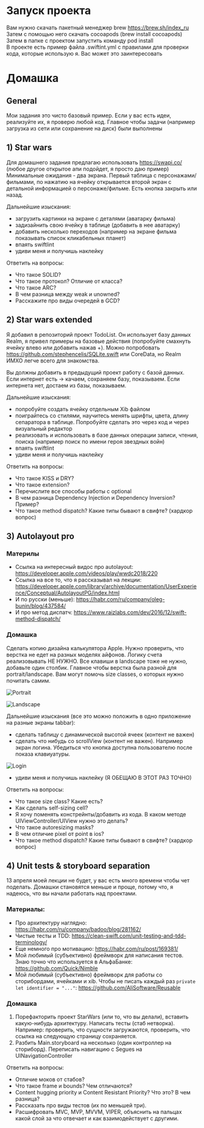 # Запуск проекта
Вам нужно скачать пакетный менеджер brew https://brew.sh/index_ru  
Затем с помощью него скачать cocoapods (brew install cocoapods)  
Затем в папке с проектом запустить команду pod install  
В проекте есть пример файла .swiftint.yml с правилами для проверки кода, которые использую я. Вас может это заинтересовать

# Домашка

## General  
Мои задания это чисто базовый пример. Если у вас есть идеи, реализуйте их, я проверю любой код. Главное чтобы задачи (например загрузка из сети или сохранение на диск) были выполнены

## 1) Star wars
Для домашнего задания предлагаю использовать https://swapi.co/ (любое другое открытое апи подойдет, я просто даю пример)
Минимальные ожидания - два экрана. Первый таблица с персонажами/фильмами, по нажатию на ячейку открывается второй экран с детальной информацией о персонаже/фильме. Есть кнопка закрыть или назад.

Дальнейшие изыскания:
- загрузить картинки на экране с деталями (аватарку фильма)
- задизайнить свою ячейку в таблице (добавить в нее аватарку)
- добавить несколько переходов (например на экране фильма показывать список кликабельных планет)
- впаять swiftlint
- удиви меня и получишь наклейку

Ответить на вопросы:
- Что такое SOLID?
- Что такое протокол? Отличие от класса?
- Что такое ARC? 
- В чем разница между weak и unowned?
- Расскажите про виды очередей в GCD?


## 2) Star wars extended
Я добавил в репозиторий проект TodoList. Он использует базу данных Realm, я привел примеры на базовые действия (попробуйте смахнуть ячейку влево или добавить нажав +). Можно попробовать https://github.com/stephencelis/SQLite.swift или CoreData, но Realm ИМХО легче всего для знакомства.  

Вы должны добавить в предыдущий проект работу с базой данных. Если интернет есть -> качаем, сохраняем базу, показываем. Если интернета нет, достаем из базы, показываем.

Дальнейшие изыскания:
- попробуйте создать ячейку отдельным Xib файлом
- поиграйтесь со стилями, научитесь менять шрифты, цвета, длину сепаратора в таблице. Попробуйте сделать это через код и через визуальный редактор
- реализовать и использовать в базе данных операции записи, чтения, поиска (например поиск по имени героя звездных войн)
- впаять swiftlint
- удиви меня и получишь наклейку

Ответить на вопросы:
- Что такое KISS и DRY?
- Что такое extension?
- Перечислите все способы работы с optional
- В чем разница Dependency Injection и Dependency Inversion? Пример?
- Что такое method dispatch? Какие типы бывают в свифте? (хардкор вопрос)

## 3) Autolayout pro

### Материлы
- Ссылка на интересный видос про autolayout: https://developer.apple.com/videos/play/wwdc2018/220  
- Ссылка на все то, что я рассказывал на лекции: https://developer.apple.com/library/archive/documentation/UserExperience/Conceptual/AutolayoutPG/index.html
- И по русски (меньше): https://habr.com/ru/company/oleg-bunin/blog/437584/
- И про метод диспатч: https://www.raizlabs.com/dev/2016/12/swift-method-dispatch/

### Домашка

Сделать копию дизайна калькулятора Apple. Нужно проверить, что верстка не едет на разных моделях айфонов. Логику счета реализовывать НЕ НУЖНО.
Все клавиши в landscape тоже не нужно, добавьте один столбик. Главное чтобы верстка была разной для portrait/landscape. Вам могут помочь size classes, о которых нужно почитать самим.

![Portrait](Pics/portrait.jpg)

![Landscape](Pics/landscape.jpg)

Дальнейшие изыскания (все это можно положить в одно приложение на разные экраны tabbar):
- сделать таблицу с динамической высотой ячеек (контент не важен)
- сделать что нибудь со scrollView (контент не важен). Например экран логина. Убедиться что кнопка доступна пользователю после показа клавиуатуры.

![Login](Pics/login.jpg)
- удиви меня и получишь наклейку (Я ОБЕЩАЮ В ЭТОТ РАЗ ТОЧНО)

Ответить на вопросы:
- Что такое size class? Какие есть?
- Как сделать self-sizing cell?
- Я хочу поменять констрейнты/добавить из кода. В каком методе UIViewController/UIView нужно это делать?
- Что такое autoresizing masks?
- В чем отличие pixel от point в ios?
- Что такое method dispatch? Какие типы бывают в свифте? (хардкор вопрос)

## 4) Unit tests & storyboard separation
13 апреля моей лекции не будет, у вас есть много времени чтобы чет поделать. Домашки становятся меньше и проще, потому что, я надеюсь, что вы начали работать над проектами.

### Материалы:
- Про архитектуру наглядно: https://habr.com/ru/company/badoo/blog/281162/
- Чистые тесты и TDD: https://clean-swift.com/unit-testing-and-tdd-terminology/
- Еще немного про мотивацию: https://habr.com/ru/post/169381/
- Мой любимый (субъективно) фреймворк для написания тестов. Знаю точно что используется в АльфаБанке: https://github.com/Quick/Nimble
- Мой любимый (субъективно) фреймворк для работы со сторибордами, ячейками и xib. Чтобы не писать каждый раз `private let identifier = "..."`: https://github.com/AliSoftware/Reusable

### Домашка
1) Порефакторить проект StarWars (или то, что вы делали), вставить какую-нибудь архитектуру. Написать тесты (стаб нетворка). Например: проверить, что сущности загружаются, проверить, что ссылка на следующую страницу сохраняется.
2) Разбить Main.storyboard на несколько (один контроллер на сториборд). Переписать навигацию с Segues на UINavigationController

Ответить на вопросы:
- Отличие моков от стабов?
- Что такое frame и bounds? Чем отличаются?
- Content hugging priority и Content Resistant Priority? Что это? В чем разница?
- Рассказать про виды тестов (их по меньшей три).
- Расшифровать MVC, MVP, MVVM, VIPER, объяснить на пальцах какой слой за что отвечает и как взаимодействует с другими.

